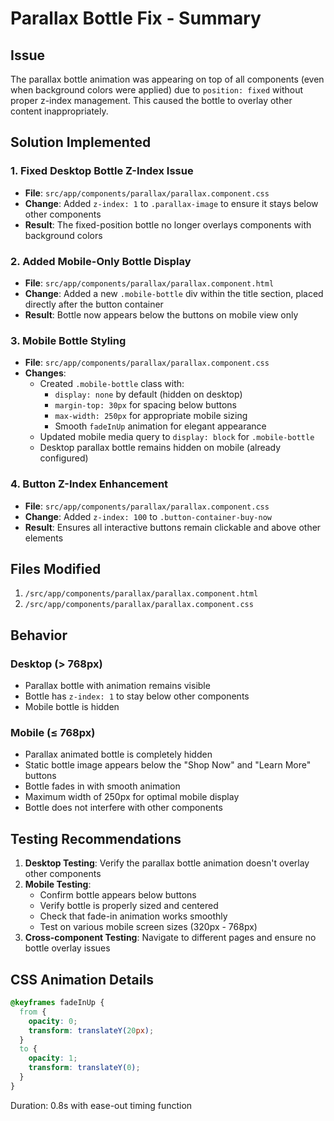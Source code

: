 # Parallax Bottle Fix - Summary

## Issue
The parallax bottle animation was appearing on top of all components (even when background colors were applied) due to `position: fixed` without proper z-index management. This caused the bottle to overlay other content inappropriately.

## Solution Implemented

### 1. Fixed Desktop Bottle Z-Index Issue
- **File**: `src/app/components/parallax/parallax.component.css`
- **Change**: Added `z-index: 1` to `.parallax-image` to ensure it stays below other components
- **Result**: The fixed-position bottle no longer overlays components with background colors

### 2. Added Mobile-Only Bottle Display
- **File**: `src/app/components/parallax/parallax.component.html`
- **Change**: Added a new `.mobile-bottle` div within the title section, placed directly after the button container
- **Result**: Bottle now appears below the buttons on mobile view only

### 3. Mobile Bottle Styling
- **File**: `src/app/components/parallax/parallax.component.css`
- **Changes**:
  - Created `.mobile-bottle` class with:
    - `display: none` by default (hidden on desktop)
    - `margin-top: 30px` for spacing below buttons
    - `max-width: 250px` for appropriate mobile sizing
    - Smooth `fadeInUp` animation for elegant appearance
  - Updated mobile media query to `display: block` for `.mobile-bottle`
  - Desktop parallax bottle remains hidden on mobile (already configured)

### 4. Button Z-Index Enhancement
- **File**: `src/app/components/parallax/parallax.component.css`
- **Change**: Added `z-index: 100` to `.button-container-buy-now`
- **Result**: Ensures all interactive buttons remain clickable and above other elements

## Files Modified
1. `/src/app/components/parallax/parallax.component.html`
2. `/src/app/components/parallax/parallax.component.css`

## Behavior

### Desktop (> 768px)
- Parallax bottle with animation remains visible
- Bottle has `z-index: 1` to stay below other components
- Mobile bottle is hidden

### Mobile (≤ 768px)
- Parallax animated bottle is completely hidden
- Static bottle image appears below the "Shop Now" and "Learn More" buttons
- Bottle fades in with smooth animation
- Maximum width of 250px for optimal mobile display
- Bottle does not interfere with other components

## Testing Recommendations
1. **Desktop Testing**: Verify the parallax bottle animation doesn't overlay other components
2. **Mobile Testing**: 
   - Confirm bottle appears below buttons
   - Verify bottle is properly sized and centered
   - Check that fade-in animation works smoothly
   - Test on various mobile screen sizes (320px - 768px)
3. **Cross-component Testing**: Navigate to different pages and ensure no bottle overlay issues

## CSS Animation Details
```css
@keyframes fadeInUp {
  from {
    opacity: 0;
    transform: translateY(20px);
  }
  to {
    opacity: 1;
    transform: translateY(0);
  }
}
```
Duration: 0.8s with ease-out timing function
